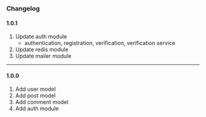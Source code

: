 ### Changelog


#### 1.0.1

1. Update auth module
   * authentication, registration, verification, verification service
2. Update redis module
3. Update mailer module

----

#### 1.0.0

1. Add user model
2. Add post model
3. Add comment model
4. Add auth module

